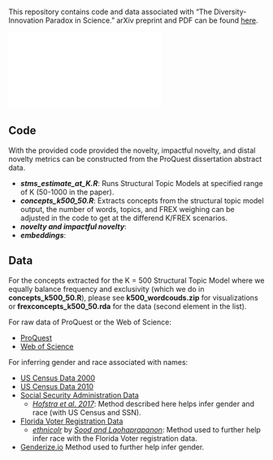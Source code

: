 This repository contains code and data associated with “The
Diversity-Innovation Paradox in Science.” arXiv preprint and PDF can be
found [here](https://arxiv.org/abs/1909.02063).

![picture](fig_1.pdf)

Code
----

With the provided code provided the novelty, impactful novelty, and
distal novelty metrics can be constructed from the ProQuest dissertation
abstract data.

-   ***stms\_estimate\_at\_K.R***: Runs Structural Topic Models at
    specified range of K (50-1000 in the paper).
-   ***concepts\_k500\_50.R***: Extracts concepts from the structural
    topic model output, the number of words, topics, and FREX weighing
    can be adjusted in the code to get at the differend K/FREX
    scenarios.
-   ***novelty and impactful novelty***:
-   ***embeddings***:

Data
----

For the concepts extracted for the K = 500 Structural Topic Model where
we equally balance frequency and exclusivity (which we do in
**concepts\_k500\_50.R**), please see **k500\_wordcouds.zip** for
visualizations or **frexconcepts\_k500\_50.rda** for the data (second
element in the list).

For raw data of ProQuest or the Web of Science:

-   [ProQuest](https://www.proquest.com/)
-   [Web of Science](https://www.proquest.com/)

For inferring gender and race associated with names:

-   [US Census Data
    2000](https://census.gov/topics/population/genealogy/data/2000_surnames.html)
-   [US Census Data
    2010](https://census.gov/topics/population/genealogy/data/2010_surnames.html)
-   [Social Security Administration
    Data](https://www.ssa.gov/oact/babynames/limits.html)
    -   [*Hofstra et
        al. 2017*](https://journals.sagepub.com/doi/full/10.1177/0003122417705656):
        Method described here helps infer gender and race (with US
        Census and SSN).
-   [Florida Voter Registration
    Data](https://dataverse.harvard.edu/dataset.xhtml?persistentId=doi:10.7910/DVN/UBIG3F)
    -   [*ethnicolr*](https://github.com/appeler/ethnicolr) by [*Sood
        and Laohaprapanon*](https://arxiv.org/abs/1805.02109): Method
        used to further help infer race with the Florida Voter
        registration data.
-   [Genderize.io](https://genderize.io/) Method used to further help
    infer gender.
